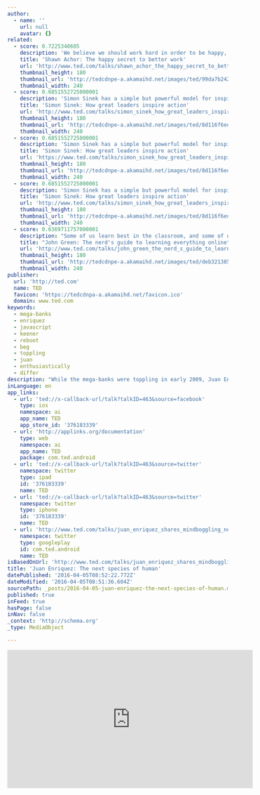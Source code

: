 ```yaml
---
author:
  - name: ''
    url: null
    avatar: {}
related:
  - score: 0.7225340605
    description: 'We believe we should work hard in order to be happy, but could we be thinking about things backwards? In this fast-moving and very funny talk, psychologist Shawn Achor argues that, actually, happiness inspires us to be more productive.'
    title: 'Shawn Achor: The happy secret to better work'
    url: 'http://www.ted.com/talks/shawn_achor_the_happy_secret_to_better_work'
    thumbnail_height: 180
    thumbnail_url: 'http://tedcdnpe-a.akamaihd.net/images/ted/99da7b24202e70ffebb79d5c849556847c805d18_240x180.jpg?lang=en'
    thumbnail_width: 240
  - score: 0.6851552725000001
    description: 'Simon Sinek has a simple but powerful model for inspirational leadership -- starting with a golden circle and the question "Why?" His examples include Apple, Martin Luther King, and the Wright brothers ...'
    title: 'Simon Sinek: How great leaders inspire action'
    url: 'http://www.ted.com/talks/simon_sinek_how_great_leaders_inspire_action'
    thumbnail_height: 180
    thumbnail_url: 'http://tedcdnpe-a.akamaihd.net/images/ted/8d116f6ed73143154a5f8fd240fa4ab6fd52b1cb_240x180.jpg?lang=en'
    thumbnail_width: 240
  - score: 0.6851552725000001
    description: 'Simon Sinek has a simple but powerful model for inspirational leadership -- starting with a golden circle and the question "Why?" His examples include Apple, Martin Luther King, and the Wright brothers ...'
    title: 'Simon Sinek: How great leaders inspire action'
    url: 'https://www.ted.com/talks/simon_sinek_how_great_leaders_inspire_action'
    thumbnail_height: 180
    thumbnail_url: 'http://tedcdnpe-a.akamaihd.net/images/ted/8d116f6ed73143154a5f8fd240fa4ab6fd52b1cb_240x180.jpg?lang=en'
    thumbnail_width: 240
  - score: 0.6851552725000001
    description: 'Simon Sinek has a simple but powerful model for inspirational leadership -- starting with a golden circle and the question "Why?" His examples include Apple, Martin Luther King, and the Wright brothers ...'
    title: 'Simon Sinek: How great leaders inspire action'
    url: 'http://www.ted.com/talks/simon_sinek_how_great_leaders_inspire_action?language=en'
    thumbnail_height: 180
    thumbnail_url: 'http://tedcdnpe-a.akamaihd.net/images/ted/8d116f6ed73143154a5f8fd240fa4ab6fd52b1cb_240x180.jpg?lang=en'
    thumbnail_width: 240
  - score: 0.6369711757000001
    description: "Some of us learn best in the classroom, and some of us ... well, we don't. But we still love to learn -- we just need to find the way that works for us. In this charming, personal talk, author John Green shares the community of learning that he found in online video."
    title: "John Green: The nerd's guide to learning everything online"
    url: 'http://www.ted.com/talks/john_green_the_nerd_s_guide_to_learning_everything_online'
    thumbnail_height: 180
    thumbnail_url: 'http://tedcdnpe-a.akamaihd.net/images/ted/deb321385b5321a76c9dae739bd0732d51f818e0_240x180.jpg?lang=en'
    thumbnail_width: 240
publisher:
  url: 'http://ted.com'
  name: TED
  favicon: 'https://tedcdnpa-a.akamaihd.net/favicon.ico'
  domain: www.ted.com
keywords:
  - mega-banks
  - enriquez
  - javascript
  - keener
  - reboot
  - beg
  - toppling
  - juan
  - enthusiastically
  - differ
description: "While the mega-banks were toppling in early 2009, Juan Enriquez took the stage to say: The really big reboot is yet to come. But don't look for it on the stock exchange or the political ballot. It'll come from science labs, and it promises keener bodies and minds."
inLanguage: en
app_links:
  - url: 'ted://x-callback-url/talk?talkID=463&source=facebook'
    type: ios
    namespace: ai
    app_name: TED
    app_store_id: '376183339'
  - url: 'http://applinks.org/documentation'
    type: web
    namespace: ai
    app_name: TED
    package: com.ted.android
  - url: 'ted://x-callback-url/talk?talkID=463&source=twitter'
    namespace: twitter
    type: ipad
    id: '376183339'
    name: TED
  - url: 'ted://x-callback-url/talk?talkID=463&source=twitter'
    namespace: twitter
    type: iphone
    id: '376183339'
    name: TED
  - url: 'http://www.ted.com/talks/juan_enriquez_shares_mindboggling_new_science'
    namespace: twitter
    type: googleplay
    id: com.ted.android
    name: TED
isBasedOnUrl: 'http://www.ted.com/talks/juan_enriquez_shares_mindboggling_new_science?utm_source=tedcomshare&utm_medium=email&utm_campaign=tedspread'
title: 'Juan Enriquez: The next species of human'
datePublished: '2016-04-05T08:52:22.772Z'
dateModified: '2016-04-05T08:51:36.604Z'
sourcePath: _posts/2016-04-05-juan-enriquez-the-next-species-of-human.md
published: true
inFeed: true
hasPage: false
inNav: false
_context: 'http://schema.org'
_type: MediaObject

---
```

<iframe src="http://cdn.embedly.com/widgets/media.html?src=https%3A%2F%2Fembed-ssl.ted.com%2Ftalks%2Fjuan_enriquez_shares_mindboggling_new_science.html&amp;url=http%3A%2F%2Fwww.ted.com%2Ftalks%2Fjuan_enriquez_shares_mindboggling_new_science&amp;image=http%3A%2F%2Ftedcdnpe-a.akamaihd.net%2Fimages%2Fted%2F5ee3d58ad4d872a0ae350c2ec9f58d325dd95462_240x180.jpg%3Flang%3Den&amp;key=b7d04c9b404c499eba89ee7072e1c4f7&amp;type=text%2Fhtml&amp;schema=ted" width="560" height="315" scrolling="no" frameborder="0" allowfullscreen="allowfullscreen" style=""></iframe>
